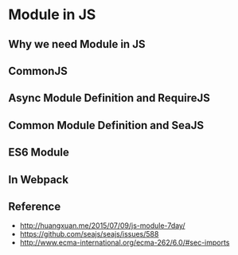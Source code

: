 # Module in JS

## Why we need Module in JS

## CommonJS

## Async Module Definition and RequireJS

## Common Module Definition and SeaJS

## ES6 Module

## In Webpack

## Reference

- <http://huangxuan.me/2015/07/09/js-module-7day/>
- <https://github.com/seajs/seajs/issues/588>
- <http://www.ecma-international.org/ecma-262/6.0/#sec-imports>
